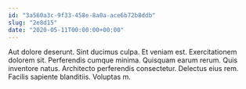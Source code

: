 ```yaml
---
id: "3a560a3c-9f33-458e-8a0a-ace6b72b8ddb"
slug: "2e8d15"
date: "2020-05-11T00:00:00+00:00"
---
```


Aut dolore deserunt. Sint ducimus culpa. Et veniam est. Exercitationem dolorem sit. Perferendis cumque minima. Quisquam earum rerum. Quis inventore natus. Architecto perferendis consectetur. Delectus eius rem. Facilis sapiente blanditiis. Voluptas m.

